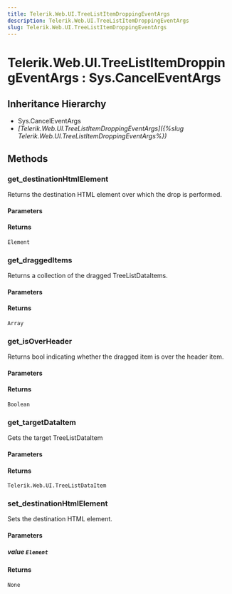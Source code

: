 ```yaml
---
title: Telerik.Web.UI.TreeListItemDroppingEventArgs
description: Telerik.Web.UI.TreeListItemDroppingEventArgs
slug: Telerik.Web.UI.TreeListItemDroppingEventArgs
---
```


# Telerik.Web.UI.TreeListItemDroppingEventArgs : Sys.CancelEventArgs

## Inheritance Hierarchy

* Sys.CancelEventArgs
* *[Telerik.Web.UI.TreeListItemDroppingEventArgs]({%slug Telerik.Web.UI.TreeListItemDroppingEventArgs%})*


## Methods

### get_destinationHtmlElement

Returns the destination HTML element over which the drop is performed.

#### Parameters

#### Returns

`Element`

### get_draggedItems

Returns a collection of the dragged TreeListDataItems.

#### Parameters

#### Returns

`Array`

### get_isOverHeader

Returns bool indicating whether the dragged item is over the header item.

#### Parameters

#### Returns

`Boolean`

### get_targetDataItem

Gets the target TreeListDataItem

#### Parameters

#### Returns

`Telerik.Web.UI.TreeListDataItem`

### set_destinationHtmlElement

Sets the destination HTML element.

#### Parameters

##### value `Element`

#### Returns

`None`



